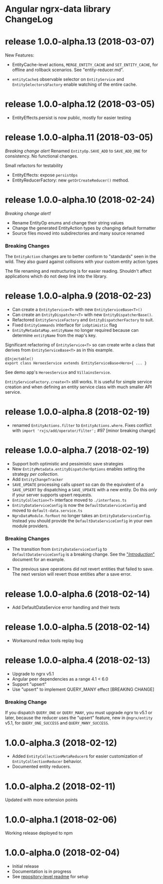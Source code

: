 # Angular ngrx-data library ChangeLog

<a name="1.0.0-alpha.13"></a>
# release 1.0.0-alpha.13 (2018-03-07)

New Features: 

* EntityCache-level actions, `MERGE_ENTITY_CACHE` and `SET_ENTITY_CACHE`, for
offline and rollback scenarios.
See "entity-reducer.md".

* `entityCache$` observable selector on `EntityService` and `EntitySelectors$Factory` enable watching of the entire cache.

<a name="1.0.0-alpha.12"></a>
# release 1.0.0-alpha.12 (2018-03-05)

* EntityEffects.persist is now public, mostly for easier testing

<a name="1.0.0-alpha.11"></a>
# release 1.0.0-alpha.11 (2018-03-05)

*Breaking change alert*
Renamed `EntityOp.SAVE_ADD` to `SAVE_ADD_ONE` for consistency.
No functional changes.

Small refactors for testability
* EntityEffects: expose `persistOps`
* EntityReducerFactory: new `getOrCreateReducer()` method.

<a name="1.0.0-alpha.10"></a>
# release 1.0.0-alpha.10 (2018-02-24)

*Breaking change alert!*

* Rename EntityOp enums and change their string values
* Change the generated EntityAction types by changing default formatter
* Source files moved into subdirectories and many source renamed

### Breaking Changes

The `EntityAction` changes are to better conform to "standards" seen in the wild.
They also guard against collisions with your custom entity action types

The file renaming and restructuring is for easier reading.
Shouldn't affect applications which do not deep link into the library.

<a name="1.0.0-alpha.9"></a>
# release 1.0.0-alpha.9 (2018-02-23)
* Can create a `EntityService<T>` with new `EntityServiceBase<T>()`
* Can create an `EntityDispatcher<T>` with new `EntityDispatcherBase()`.
* Refactored `EntityServiceFactory` and `EntityDispatcherFactory` to suit.
* Fixed `EntityCommands` interface for `isOptimistic` flag
* `EntityMetadataMap.entityName` no longer required because can determine `entityName` from the map's key.

Significant refactoring of `EntityService<T>` so can create write a class that
derives from `EntityServiceBase<T>` as in this example.

```
@Injectable()
export class HeroesService extends EntityServiceBase<Hero>{ ... }
```

See demo app's `HeroesService` and `VillainsService`.

`EntityServiceFactory.create<T>` still works.
It is useful for simple service creation
and when defining an entity service class with much smaller API service.



<a name="1.0.0-alpha.8"></a>
# release 1.0.0-alpha.8 (2018-02-19)
* renamed `EntityActions.filter` to `EntityActions.where`.
Fixes conflict with `import 'rxjs/add/operator/filter';` #97 [minor breaking change]

<a name="1.0.0-alpha.7"></a>
# release 1.0.0-alpha.7 (2018-02-19)

* Support both optimistic and pessimistic save strategies
* New `EntityMetadata.entityDispatcherOptions` enables setting the strategy _per collection_.
* Add `EntityChangeTracker`
* `SAVE_UPDATE` processing calls _upsert_ so can do the equivalent of a `SAVE_UPSERT` by dispatching a `SAVE_UPDATE` with a new entity.
Do this _only_ if your server supports upsert requests.
* `EntityCollection<T>` interface moved to `./interfaces.ts`
* `EntityDataServiceConfig` is now the `DefaultDataServiceConfig` and moved to `default-data.service.ts`
* `NgrxDataModule.forRoot` no longer takes an `EntityDataServiceConfig`. Instead you should provide the `DefaultDataServiceConfig` in your own module providers.

### Breaking Changes

* The transition from `EntityDataServiceConfig` to `DefaultDataServiceConfig` is
a breaking change. 
See the ["_Introduction_"](https://github.com/johnpapa/angular-ngrx-data/blob/master/docs/introduction.md)
document for an example.

* The previous save operations did not revert entities that failed to save.
The next version will revert those entities after a save error.

<a name="1.0.0-alpha.6"></a>
# release 1.0.0-alpha.6 (2018-02-14)
* Add DefaultDataService error handling and their tests

<a name="1.0.0-alpha.5"></a>
# release 1.0.0-alpha.5 (2018-02-14)
* Workaround redux tools replay bug

<a name="1.0.0-alpha.4"></a>
# release 1.0.0-alpha.4 (2018-02-13)
* Upgrade to ngrx v5.1
* Angular peer dependencies as a range 4.1 < 6.0
* Support "upsert"
* Use "upsert" to implement QUERY_MANY effect [BREAKING CHANGE]

### Breaking Change

If you dispatch `QUERY_ONE` or `QUERY_MANY`, 
you must upgrade _ngrx_ to v5.1 or later,
because the reducer uses the "upsert" feature, new in `@ngrx/entity` v5.1,
for `QUERY_ONE_SUCCESS` and `QUERY_MANY_SUCCESS`.

<a name="1.0.0-alpha.3"></a>
# 1.0.0-alpha.3 (2018-02-12)
* Added `EntityCollectionMetaReducer`s for easier customization of `EntityCollectionReducer` behavior.
* Documented entity reducers.

<a name="1.0.0-alpha.2"></a>
# 1.0.0-alpha.2 (2018-02-11)
Updated with more extension points

<a name="1.0.0-alpha.1"></a>
# 1.0.0-alpha.1 (2018-02-06)
Working release deployed to npm

<a name="1.0.0-alpha.0"></a>
# 1.0.0-alpha.0 (2018-02-04)

* Initial release
* Documentation is in progress
* See [repository-level readme](../README.md) for setup
